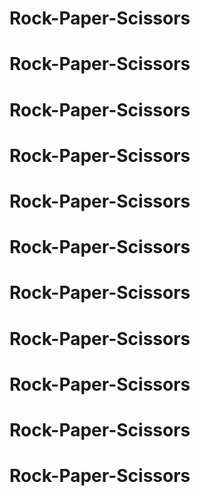 # Rock-Paper-Scissors
# Rock-Paper-Scissors
# Rock-Paper-Scissors
# Rock-Paper-Scissors
# Rock-Paper-Scissors
# Rock-Paper-Scissors
# Rock-Paper-Scissors
# Rock-Paper-Scissors
# Rock-Paper-Scissors
# Rock-Paper-Scissors
# Rock-Paper-Scissors
